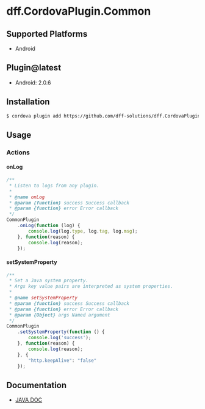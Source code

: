 # dff.CordovaPlugin.Common

## Supported Platforms
  * Android
  
  ## Plugin@latest
  
  - Android: 2.0.6

## Installation

```sh
$ cordova plugin add https://github.com/dff-solutions/dff.CordovaPlugin.Common.git
```
## Usage

### Actions

#### onLog
```js
/**
 * Listen to logs from any plugin.
 *
 * @name onLog
 * @param {function} success Success callback
 * @param {function} error Error callback
 */
CommonPlugin
    .onLog(function (log) {
        console.log(log.type, log.tag, log.msg);
    }, function(reason) {
        console.log(reason);
    });
```

#### setSystemProperty
```js
/**
 * Set a Java system property.
 * Args key value pairs are interpreted as system properties.
 *
 * @name setSystemProperty
 * @param {function} success Success callback
 * @param {function} error Error callback
 * @param {Object} args Named argument
 */
CommonPlugin
    .setSystemProperty(function () {
        console.log('success');
    }, function(reason) {
        console.log(reason);
    }, {
        "http.keepAlive": "false"
    });
```

## Documentation
- <a href="https://dff-solutions.github.io/dff.CordovaPlugin.Common/" target="_blank" >JAVA DOC</a>
